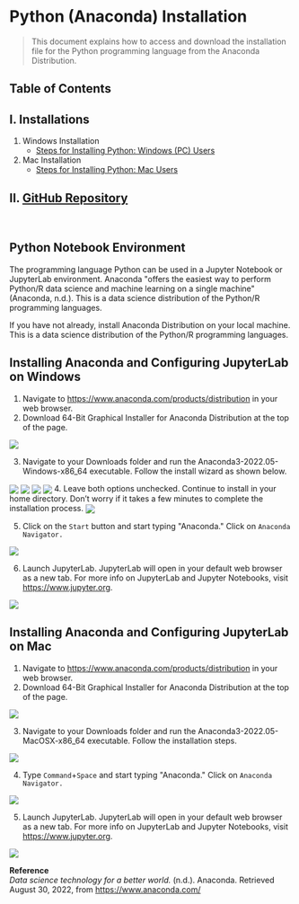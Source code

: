 # Python (Anaconda) Installation
>This document explains how to access and download the installation file for the Python programming language from the Anaconda Distribution.

## Table of Contents
## I. Installations
1) Windows Installation
    * [Steps for Installing Python: Windows (PC) Users](#installing-anaconda-and-configuring-jupyterlab-on-windows)  
2) Mac Installation
    * [Steps for Installing Python: Mac Users](#installing-anaconda-and-configuring-jupyterlab-on-mac)

## II. [GitHub Repository](https://github.com/lshpaner/teaching)

&nbsp;
&nbsp; 

## Python Notebook Environment

The programming language Python can be used in a Jupyter Notebook or JupyterLab environment. Anaconda "offers the easiest way to perform Python/R data science and machine learning on a single machine" (Anaconda, n.d.). This is a data science distribution of the Python/R programming languages.

If you have not already, install Anaconda Distribution on your local machine. This is a data science distribution of the Python/R programming languages. 

## Installing Anaconda and Configuring JupyterLab on Windows
1. Navigate to https://www.anaconda.com/products/distribution in your web browser.  
2. Download 64-Bit Graphical Installer for Anaconda Distribution at the top of the page.  
<img align="center" src='https://www.leonshpaner.com/teaching/post/python/anaconda_download.png'>

3. Navigate to your Downloads folder and run the Anaconda3-2022.05-Windows-x86_64 executable. Follow the install wizard as shown below.  
<img align="center" src='https://www.leonshpaner.com/teaching/post/python/anaconda_installation1.png'>
<img align="center" src='https://www.leonshpaner.com/teaching/post/python/anaconda_installation2.png'>
<img align="center" src='https://www.leonshpaner.com/teaching/post/python/anaconda_installation3.png'>
<img align="center" src='https://www.leonshpaner.com/teaching/post/python/anaconda_installation4.png'>
4.  Leave both options unchecked. Continue to install in your home directory. Don’t worry if it takes a few minutes to complete the installation process.  
<img align="center" src='https://www.leonshpaner.com/teaching/post/python/anaconda_installation5.png'>

5. Click on the `Start` button and start typing "Anaconda." Click on `Anaconda Navigator.` 
<img align="center" src='https://www.leonshpaner.com/teaching/post/python/anaconda_installation6.png'>

6. Launch JupyterLab. JupyterLab will open in your default web browser as a new tab. For more info on JupyterLab and Jupyter Notebooks, visit https://www.jupyter.org.   
<img align="center" src='https://www.leonshpaner.com/teaching/post/python/anaconda_installation7.png'>

## Installing Anaconda and Configuring JupyterLab on Mac
1. Navigate to https://www.anaconda.com/products/distribution in your web browser.  
2. Download 64-Bit Graphical Installer for Anaconda Distribution at the top of the page.  
<img align="center" src='"https://github.com/support-vector-dynamics/documentation/blob/main/mac_installation_imgs/Anaconda_Download.png?raw=true"'>

3. Navigate to your Downloads folder and run the Anaconda3-2022.05-MacOSX-x86_64 executable. Follow the installation steps.  
<img align="center" src='"https://github.com/support-vector-dynamics/documentation/blob/main/mac_installation_imgs/Installation.png?raw=true"'>

4. Type `Command`+`Space` and start typing "Anaconda." Click on `Anaconda Navigator.` 
<img align="center" src='"https://github.com/support-vector-dynamics/documentation/blob/main/mac_installation_imgs/Navigate_to_Anaconda.png?raw=true"'>

5. Launch JupyterLab. JupyterLab will open in your default web browser as a new tab. For more info on JupyterLab and Jupyter Notebooks, visit https://www.jupyter.org.   
<img align="center" src='"https://github.com/support-vector-dynamics/documentation/blob/main/mac_installation_imgs/Navigator.png?raw=true"'>

**Reference**  
*Data science technology for a better world.* (n.d.). Anaconda. Retrieved August 30, 2022, from https://www.anaconda.com/
